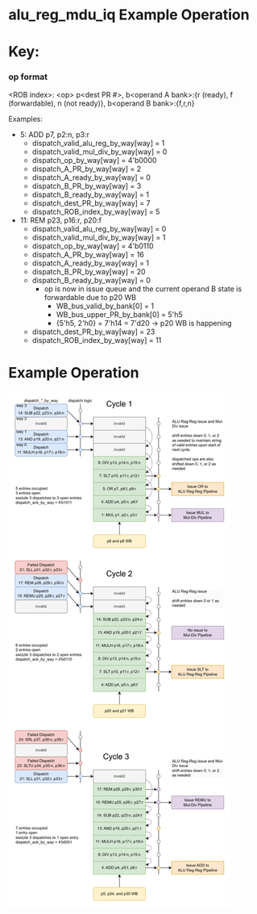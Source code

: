 # alu_reg_mdu_iq Example Operation

# Key:

### op format
\<ROB index>: \<op> p\<dest PR #>, b\<operand A bank>:{r (ready), f (forwardable), n (not ready)}, b\<operand B bank>:{f,r,n}

Examples:
- 5: ADD p7, p2:n, p3:r
    - dispatch_valid_alu_reg_by_way[way] = 1
    - dispatch_valid_mul_div_by_way[way] = 0
    - dispatch_op_by_way[way] = 4'b0000
    - dispatch_A_PR_by_way[way] = 2
    - dispatch_A_ready_by_way[way] = 0
    - dispatch_B_PR_by_way[way] = 3
    - dispatch_B_ready_by_way[way] = 1
    - dispatch_dest_PR_by_way[way] = 7
    - dispatch_ROB_index_by_way[way] = 5
- 11: REM p23, p16:r, p20:f
    - dispatch_valid_alu_reg_by_way[way] = 0
    - dispatch_valid_mul_div_by_way[way] = 1
    - dispatch_op_by_way[way] = 4'b0110
    - dispatch_A_PR_by_way[way] = 16
    - dispatch_A_ready_by_way[way] = 1
    - dispatch_B_PR_by_way[way] = 20
    - dispatch_B_ready_by_way[way] = 0
        - op is now in issue queue and the current operand B state is forwardable due to p20 WB
            - WB_bus_valid_by_bank[0] = 1
            - WB_bus_upper_PR_by_bank[0] = 5'h5
            - {5'h5, 2'h0} = 7'h14 = 7'd20 -> p20 WB is happening
    - dispatch_dest_PR_by_way[way] = 23
    - dispatch_ROB_index_by_way[way] = 11

# Example Operation

![alu_reg_mdu_iq Example Operation](alu_reg_mdu_iq_example.png)
